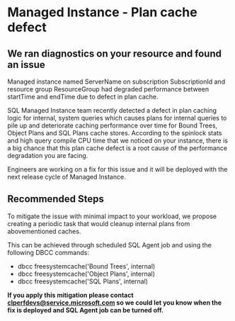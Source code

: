 <properties
	pageTitle="Managed Instance - Plan cache defect"
	description="Managed Instance - Plan cache defect"
	infoBubbleText="Managed Instance was facing performance degradation due to defect in plan cache."
	service="microsoft.sql"
	resource="managedInstances"
	ms.author="v-zlrade"
	authors="v-zlrade"
	displayOrder=""
	diagnosticScenario="SqlMIPerf_PlanCacheDefect"
	selfHelpType="diagnostics"
	supportTopicIds=""
	resourceTags=""
	productPesIds="16259"
	cloudEnvironments="public,blackForest,fairfax,mooncake"
	articleId="sqlmanagedinstance-perf-plan-cache-defect"
/>

# Managed Instance - Plan cache defect

## We ran diagnostics on your resource and found an issue

<!--issueDescription-->
Managed instance named <!--$ServerName-->ServerName<!--/$ServerName--> on subscription <!--$SubscriptionId-->SubscriptionId<!--/$SubscriptionId--> and resource group <!--$ResourceGroup-->ResourceGroup<!--/$ResourceGroup--> had degraded performance between <!--$startTime-->startTime<!--/$startTime--> and <!--$endTime-->endTime<!--/$endTime--> due to defect in plan cache.

SQL Managed Instance team recently detected a defect in plan caching logic for internal, system queries which causes plans for internal queries to pile up and deteriorate caching performance over time for Bound Trees, Object Plans and SQL Plans cache stores. According to the spinlock stats and high query compile CPU time that we noticed on your instance, there is a big  chance that this plan cache defect is a root cause of the performance degradation you are facing. 

Engineers are working on a fix for this issue and it will be deployed with the next release cycle of Managed Instance.

<!--/issueDescription-->

## **Recommended Steps**

To mitigate the issue with minimal impact to your workload, we propose creating a periodic task that would cleanup internal plans from abovementioned caches.

This can be achieved through scheduled SQL Agent job and using the following DBCC commands:	 

- dbcc freesystemcache('Bound Trees', internal) 
- dbcc freesystemcache('Object Plans', internal)  	
- dbcc freesystemcache('SQL Plans', internal) 

__If you apply this mitigation please contact <clperfdevs@service.microsoft.com> so we could let you know when the fix is deployed and SQL Agent job can be turned off.__

